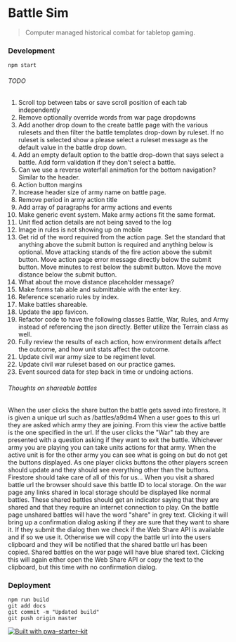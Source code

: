# Battle Sim

> Computer managed historical combat for tabletop gaming.

### Development

`npm start`

###### TODO

1. Scroll top between tabs or save scroll position of each tab independently
1. Remove optionally override words from war page dropdowns
1. Add another drop down to the create battle page with the various rulesets and then filter the battle templates drop-down by ruleset. If no ruleset is selected show a please select a ruleset message as the default value in the battle drop down.
1. Add an empty default option to the battle drop-down that says select a battle. Add form validation if they don't select a battle.
1. Can we use a reverse waterfall animation for the bottom navigation? Similar to the header.
1. Action button margins
1. Increase header size of army name on battle page.
1. Remove period in army action title
1. Add array of paragraphs for army actions and events
1. Make generic event system. Make army actions fit the same format.
1. Unit fled action details are not being saved to the log
1. Image in rules is not showing up on mobile
1. Get rid of the word required from the action page. Set the standard that anything above the submit button is required and anything below is optional. Move attacking stands of the fire action above the submit button. Move action page error message directly below the submit button. Move minutes to rest below the submit button. Move the move distance below the submit button.
1. What about the move distance placeholder message?
1. Make forms tab able and submittable with the enter key.
1. Reference scenario rules by index.
1. Make battles shareable.
1. Update the app favicon.
1. Refactor code to have the following classes Battle, War, Rules, and Army instead of referencing the json directly. Better utilize the Terrain class as well.
1. Fully review the results of each action, how environment details affect the outcome, and how unit stats affect the outcome.
1. Update civil war army size to be regiment level.
1. Update civil war ruleset based on our practice games.
1. Event sourced data for step back in time or undoing actions.

###### Thoughts on shareable battles
When the user clicks the share button the battle gets saved into firestore.
It is given a unique url such as /battles/a9dm4
When a user goes to this url they are asked which army they are joining.
From this view the active battle is the one specified in the url.
If the user clicks the "War" tab they are presented with a question asking if they want to exit the battle.
Whichever army you are playing you can take units actions for that army.
When the active unit is for the other army you can see what is going on but do not get the buttons displayed.
As one player clicks buttons the other players screen should update and they should see everything other than the buttons.
Firestore should take care of all of this for us...
When you visit a shared battle url the browser should save this battle ID to local storage.
On the war page any links shared in local storage should be displayed like normal battles.
These shared battles should get an indicator saying that they are shared and that they require an internet connection to play.
On the battle page unshared battles will have the word "share" in grey text. Clicking it will bring up a confirmation dialog asking if they are sure that they want to share it. If they submit the dialog then we check if the Web Share API is available and if so we use it. Otherwise we will copy the battle url into the users clipboard and they will be notified that the shared battle url has been copied.
Shared battles on the war page will have blue shared text. Clicking this will again either open the Web Share API or copy the text to the clipboard, but this time with no confirmation dialog.

### Deployment

```
npm run build
git add docs
git commit -m "Updated build"
git push origin master
```

[![Built with pwa–starter–kit](https://img.shields.io/badge/built_with-pwa–starter–kit_-blue.svg)](https://github.com/Polymer/pwa-starter-kit "Built with pwa–starter–kit")
